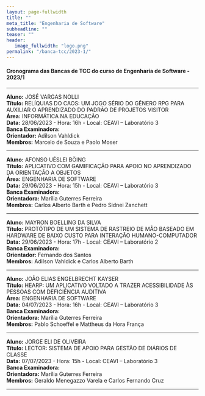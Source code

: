 ```yaml
---
layout: page-fullwidth
title: ""
meta_title: "Engenharia de Software"
subheadline: ""
teaser: ""
header:
   image_fullwidth: "logo.png"
permalink: "/banca-tcc/2023-1/"
---
```


#### **Cronograma das Bancas de TCC do curso de Engenharia de Software - 2023/1**

<hr>

**Aluno:** JOSÉ VARGAS NOLLI
<br>
**Título:** RELÍQUIAS DO CAOS: UM JOGO SÉRIO DO GÊNERO RPG PARA AUXILIAR O APRENDIZADO DO PADRÃO DE PROJETOS VISITOR
<br>
**Área:** INFORMÁTICA NA EDUCAÇÃO
<br>
**Data:** 28/06/2023 - Hora: 16h - Local: CEAVI – Laboratório 3
<br>
**Banca Examinadora:**
<br>
**Orientador:** Adilson Vahldick
<br>
**Membros:** Marcelo de Souza e Paolo Moser

<hr>

**Aluno:** AFONSO UÉSLEI BÖING
<br>
**Título:** APLICATIVO COM GAMIFICAÇÃO PARA APOIO NO APRENDIZADO DA ORIENTAÇÃO A OBJETOS 
<br>
**Área:** ENGENHARIA DE SOFTWARE
<br>
**Data:** 29/06/2023 - Hora: 15h  - Local: CEAVI – Laboratório 3
<br>
**Banca Examinadora:**
<br>
**Orientadora:** Marília Guterres Ferreira
<br>
**Membros:** Carlos Alberto Barth e Pedro Sidnei Zanchett

<hr>

**Aluno:** MAYRON BOELLING DA SILVA
<br>
**Título:** PROTÓTIPO DE UM SISTEMA DE RASTREIO DE MÃO BASEADO EM HARDWARE DE BAIXO CUSTO PARA INTERAÇÃO HUMANO-COMPUTADOR
<br>
**Data:** 29/06/2023 - Hora: 17h  - Local: CEAVI – Laboratório 2
<br>
**Banca Examinadora:**
<br>
**Orientador:** Fernando dos Santos
<br>
**Membros:** Adilson Vahldick e Carlos Alberto Barth

<hr>

**Aluno:** JOÃO ELIAS ENGELBRECHT KAYSER
<br>
**Título:** HEARP: UM APLICATIVO VOLTADO A TRAZER ACESSIBILIDADE ÀS PESSOAS COM DEFICIÊNCIA AUDITIVA 
<br>
**Área:** ENGENHARIA DE SOFTWARE
<br>
**Data:** 04/07/2023 - Hora: 16h  - Local: CEAVI – Laboratório 3
<br>
**Banca Examinadora:**
<br>
**Orientadora:** Marília Guterres Ferreira
<br>
**Membros:** Pablo Schoeffel e Mattheus da Hora França

<hr>

**Aluno:** JORGE ELI DE OLIVEIRA
<br>
**Título:** LECTOR: SISTEMA DE APOIO PARA GESTÃO DE DIÁRIOS DE CLASSE
<br>
**Data:** 07/07/2023 - Hora: 15h  - Local: CEAVI – Laboratório 3
<br>
**Banca Examinadora:**
<br>
**Orientadora:** Marília Guterres Ferreira
<br>
**Membros:** Geraldo Menegazzo Varela e Carlos Fernando Cruz

<hr>